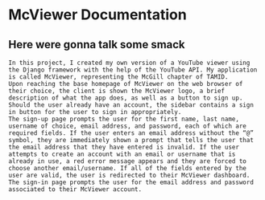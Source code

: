 # McViewer Documentation

## Here were gonna talk some smack

	In this project, I created my own version of a YouTube viewer using the Django framework with the help of the YouTube API. My application is called McViewer, representing the McGill chapter of TAMID. 
	Upon reaching the base homepage of McViewer on the web browser of their choice, the client is shown the McViewer logo, a brief description of what the app does, as well as a button to sign up. Should the user already have an account, the sidebar contains a sign in button for the user to sign in appropriately.
	The sign-up page prompts the user for the first name, last name, username of choice, email address, and password, each of which are required fields. If the user enters an email address without the “@” symbol, they are immediately shown a prompt that tells the user that the email address that they have entered is invalid. If the user attempts to create an account with an email or username that is already in use, a red error message appears and they are forced to choose another email/username. If all of the fields entered by the user are valid, the user is redirected to their McViewer dashboard.
	The sign-in page prompts the user for the email address and password associated to their McViewer account. 

